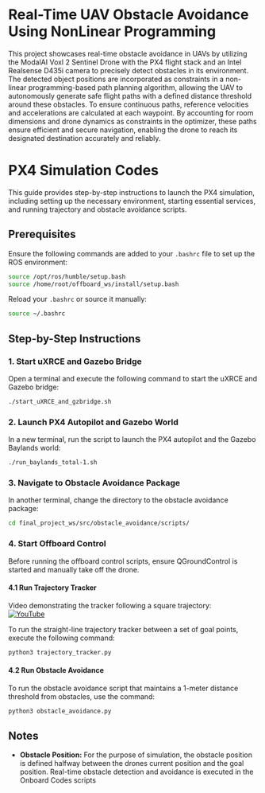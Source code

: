 # Real-Time UAV Obstacle Avoidance Using NonLinear Programming
This project showcases real-time obstacle avoidance in UAVs by utilizing the ModalAI Voxl 2 Sentinel Drone with the PX4 flight stack and an Intel Realsense D435i camera to precisely detect obstacles in its environment. The detected object positions are incorporated as constraints in a non-linear programming-based path planning algorithm, allowing the UAV to autonomously generate safe flight paths with a defined distance threshold around these obstacles. To ensure continuous paths, reference velocities and accelerations are calculated at each waypoint. By accounting for room dimensions and drone dynamics as constraints in the optimizer, these paths ensure efficient and secure navigation, enabling the drone to reach its designated destination accurately and reliably.

# PX4 Simulation Codes

This guide provides step-by-step instructions to launch the PX4 simulation, including setting up the necessary environment, starting essential services, and running trajectory and obstacle avoidance scripts.

## Prerequisites

Ensure the following commands are added to your `.bashrc` file to set up the ROS environment:

```bash
source /opt/ros/humble/setup.bash
source /home/root/offboard_ws/install/setup.bash
```

Reload your `.bashrc` or source it manually:

```bash
source ~/.bashrc
```

## Step-by-Step Instructions

### 1. Start uXRCE and Gazebo Bridge

Open a terminal and execute the following command to start the uXRCE and Gazebo bridge:

```bash
./start_uXRCE_and_gzbridge.sh
```

### 2. Launch PX4 Autopilot and Gazebo World

In a new terminal, run the script to launch the PX4 autopilot and the Gazebo Baylands world:

```bash
./run_baylands_total-1.sh
```

### 3. Navigate to Obstacle Avoidance Package

In another terminal, change the directory to the obstacle avoidance package:

```bash
cd final_project_ws/src/obstacle_avoidance/scripts/
```

### 4. Start Offboard Control

Before running the offboard control scripts, ensure QGroundControl is started and manually take off the drone.

#### 4.1 Run Trajectory Tracker

Video demonstrating the tracker following a square trajectory: </br>
[![YouTube](http://i.ytimg.com/vi/AAhBlBkOZPs/hqdefault.jpg)](https://www.youtube.com/watch?v=AAhBlBkOZPs)

To run the straight-line trajectory tracker between a set of goal points, execute the following command:

```bash
python3 trajectory_tracker.py
```

#### 4.2 Run Obstacle Avoidance 

To run the obstacle avoidance script that maintains a 1-meter distance threshold from obstacles, use the command:

```bash
python3 obstacle_avoidance.py
```

## Notes
- **Obstacle Position:** For the purpose of simulation, the obstacle position is defined halfway between the drones current position and the goal position. Real-time obstacle detection and avoidance is executed in the Onboard Codes scripts
